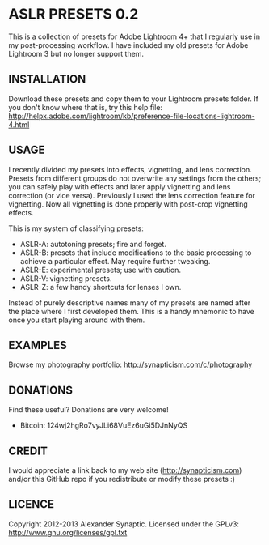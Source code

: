 # ASLR PRESETS 0.2

This is a collection of presets for Adobe Lightroom 4+ that I regularly use in my post-processing workflow. I have included my old presets for Adobe Lightroom 3 but no longer support them.

## INSTALLATION

Download these presets and copy them to your Lightroom presets folder. If you don't know where that is, try this help file:
http://helpx.adobe.com/lightroom/kb/preference-file-locations-lightroom-4.html

## USAGE

I recently divided my presets into effects, vignetting, and lens correction. Presets from different groups do not overwrite any settings from the others; you can safely play with effects and later apply vignetting and lens correction (or vice versa). Previously I used the lens correction feature for vignetting. Now all vignetting is done properly with post-crop vignetting effects.

This is my system of classifying presets:

* ASLR-A: autotoning presets; fire and forget.
* ASLR-B: presets that include modifications to the basic processing to achieve a particular effect. May require further tweaking.
* ASLR-E: experimental presets; use with caution.
* ASLR-V: vignetting presets.
* ASLR-Z: a few handy shortcuts for lenses I own.

Instead of purely descriptive names many of my presets are named after the place where I first developed them. This is a handy mnemonic to have once you start playing around with them.

## EXAMPLES

Browse my photography portfolio:
http://synapticism.com/c/photography

## DONATIONS

Find these useful? Donations are very welcome!

* Bitcoin: 124wj2hgRo7vyJLi68VuEz6uGi5DJnNyQS

## CREDIT

I would appreciate a link back to my web site (http://synapticism.com) and/or this GitHub repo if you redistribute or modify these presets :)

## LICENCE

Copyright 2012-2013 Alexander Synaptic. Licensed under the GPLv3: http://www.gnu.org/licenses/gpl.txt